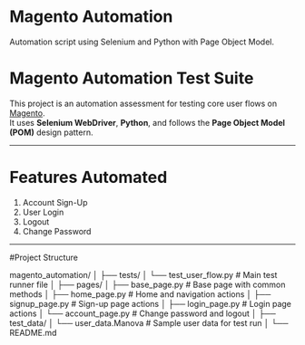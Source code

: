 # Magento Automation

Automation script using Selenium and Python with Page Object Model.
# Magento Automation Test Suite

This project is an automation assessment for testing core user flows on [Magento](https://magento.softwaretestingboard.com).  
It uses **Selenium WebDriver**, **Python**, and follows the **Page Object Model (POM)** design pattern.

---

# Features Automated

1. Account Sign-Up  
2. User Login  
3. Logout  
4. Change Password

---
#Project Structure

magento_automation/
│
├── tests/
│ └── test_user_flow.py # Main test runner file
│
├── pages/
│ ├── base_page.py # Base page with common methods
│ ├── home_page.py # Home and navigation actions
│ ├── signup_page.py # Sign-up page actions
│ ├── login_page.py # Login page actions
│ └── account_page.py # Change password and logout
│
├── test_data/
│ └── user_data.Manova # Sample user data for test run
│
└── README.md


